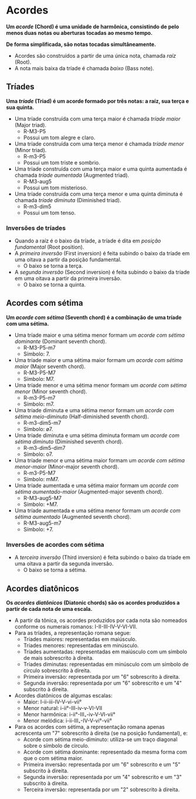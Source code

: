 # Acordes

**Um _acorde_ (Chord) é uma unidade de harmônica, consistindo de pelo menos duas notas ou aberturas tocadas ao mesmo tempo.**

**De forma simplificada, são notas tocadas simultâneamente.**

-   Acordes são construídos a partir de uma única nota, chamada _raíz_ (Root).
-   A nota mais baixa da tríade é chamada _baixo_ (Bass note).

## Tríades

**Uma _tríade_ (Triad) é um acorde formado por três notas: a raíz, sua terça e sua quinta.**

-   Uma tríade construída com uma terça maior é chamada _tríade maior_ (Major triad).
    -   R-M3-P5
    -   Possui um tom alegre e claro.
-   Uma tríade construída com uma terça menor é chamada _tríade menor_ (Minor triad).
    -   R-m3-P5
    -   Possui um tom triste e sombrio.
-   Uma tríade construída com uma terça maior e uma quinta aumentada é chamada _tríade aumentada_ (Augmented triad).
    -   R-M3-aug5
    -   Possui um tom misterioso.
-   Uma tríade construída com uma terça menor e uma quinta diminuta é chamada _tríade diminuta_ (Diminished triad).
    -   R-m3-dim5
    -   Possui um tom tenso.

### Inversões de tríades

-   Quando a raíz é o baixo da tríade, a tríade é dita em _posição fundamental_ (Root position).
-   A _primeira inversão_ (First inversion) é feita subindo o baixo da tríade em uma oitava a partir da posição fundamental.
    -   O baixo se torna a terça.
-   A _segunda inversão_ (Second inversion) é feita subindo o baixo da tríade em uma oitava a partir da primeira inversão.
    -   O baixo se torna a quinta.

## Acordes com sétima

**Um _acorde com sétima_ (Seventh chord) é a combinação de uma tríade com uma sétima.**

-   Uma tríade maior e uma sétima menor formam um _acorde com sétima dominante_ (Dominant seventh chord).
    -   R-M3-P5-m7
    -   Símbolo: 7.
-   Uma tríade maior e uma sétima maior formam um _acorde com sétima maior_ (Major seventh chord).
    -   R-M3-P5-M7
    -   Símbolo: M7.
-   Uma tríade menor e uma sétima menor formam um _acorde com sétima menor_ (Minor seventh chord).
    -   R-m3-P5-m7
    -   Símbolo: m7.
-   Uma tríade diminuta e uma sétima menor formam um _acorde com sétima meio-diminuto_ (Half-diminished seventh chord).
    -   R-m3-dim5-m7
    -   Símbolo: ø7.
-   Uma tríade diminuta e uma sétima diminuta formam um _acorde com sétima diminuto_ (Diminished seventh chord).
    -   R-m3-dim5-dim7
    -   Símbolo: o7.
-   Uma tríade menor e uma sétima maior formam um _acorde com sétima menor-maior_ (Minor-major seventh chord).
    -   R-m3-P5-M7
    -   Símbolo: mM7.
-   Uma tríade aumentada e uma sétima maior formam um _acorde com sétima aumentado-maior_ (Augmented-major seventh chord).
    -   R-M3-aug5-M7
    -   Símbolo: +M7.
-   Uma tríade aumentada e uma sétima menor formam um _acorde com sétima aumentado_ (Augmented seventh chord).
    -   R-M3-aug5-m7
    -   Símbolo: +7.

### Inversões de acordes com sétima

-   A _terceira inversão_ (Third inversion) é feita subindo o baixo da tríade em uma oitava a partir da segunda inversão.
    -   O baixo se torna a sétima.

## Acordes diatônicos

**Os _acordes diatônicos_ (Diatonic chords) são os acordes produzidos a partir de cada nota de uma escala.**

-   A partir da tônica, os acordes produzidos por cada nota são nomeados conforme os numerais romanos: I-II-III-IV-V-VI-VII.
-   Para as tríades, a representação romana segue:
    -   Tríades maiores: representadas em maiúsculo.
    -   Tríades menores: representadas em minúsculo.
    -   Tríades aumentadas: representadas em maiúsculo com um símbolo de mais sobrescrito à direita.
    -   Tríades diminutas: representadas em minúsculo com um símbolo de circulo sobrescrito à direita.
    -   Primeira inversão: representada por um "6" sobrescrito à direita.
    -   Segunda inversão: representada por um "6" sobrescrito e um "4" subscrito à direita.
-   Acordes diatônicos de algumas escalas:
    -   Maior: I-ii-iii-IV-V-vi-vii°
    -   Menor natural: i-ii°-III-iv-v-VI-VII
    -   Menor harmônica: i-ii°-III₊-iv-V-VI-vii°
    -   Menor melódica: i-ii-III₊-IV-V-vi°-vii°
-   Para os acordes com sétima, a representação romana apenas acrescenta um "7" sobrescrito à direita (se na posição fundamental), e:
    -   Acorde com sétima meio-diminuto: utiliza-se um traço diagonal sobre o símbolo de circulo.
    -   Acorde com sétima dominante: representado da mesma forma com que o com sétima maior.
    -   Primeira inversão: representada por um "6" sobrescrito e um "5" subscrito à direita.
    -   Segunda inversão: representada por um "4" sobrescrito e um "3" subscrito à direita.
    -   Terceira inversão: representada por um "2" sobrescrito à direita.
